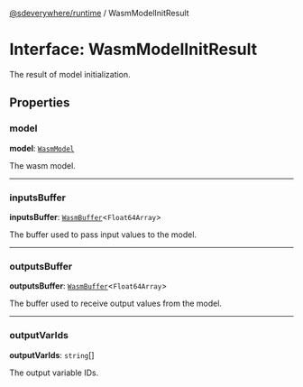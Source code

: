 [@sdeverywhere/runtime](../index.md) / WasmModelInitResult

# Interface: WasmModelInitResult

The result of model initialization.

## Properties

### model

 **model**: [`WasmModel`](../classes/WasmModel.md)

The wasm model.

___

### inputsBuffer

 **inputsBuffer**: [`WasmBuffer`](../classes/WasmBuffer.md)<`Float64Array`\>

The buffer used to pass input values to the model.

___

### outputsBuffer

 **outputsBuffer**: [`WasmBuffer`](../classes/WasmBuffer.md)<`Float64Array`\>

The buffer used to receive output values from the model.

___

### outputVarIds

 **outputVarIds**: `string`[]

The output variable IDs.
